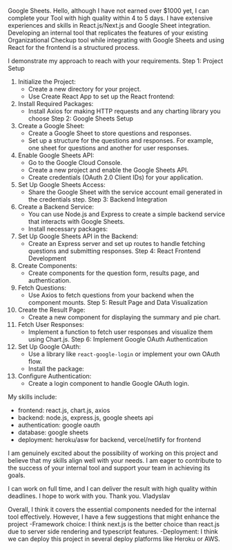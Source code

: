 Google Sheets.
Hello, although I have not earned over $1000 yet, I can complete your Tool with high quality within 4 to 5 days. I have extensive experiences and skills in React.js/Next.js and Google Sheet integration. Developing an internal tool that replicates the features of your existing Organizational Checkup tool while integrating with Google Sheets and using React for the frontend is a structured process. 

I demonstrate my approach to reach with your requirements.
Step 1: Project Setup
1. Initialize the Project:
   - Create a new directory for your project.
   - Use Create React App to set up the React frontend:
2. Install Required Packages:
   - Install Axios for making HTTP requests and any charting library you choose
Step 2: Google Sheets Setup
1. Create a Google Sheet:
   - Create a Google Sheet to store questions and responses.
   - Set up a structure for the questions and responses. For example, one sheet for questions and another for user responses.
2. Enable Google Sheets API:
   - Go to the Google Cloud Console.
   - Create a new project and enable the Google Sheets API.
   - Create credentials (OAuth 2.0 Client IDs) for your application.
3. Set Up Google Sheets Access:
   - Share the Google Sheet with the service account email generated in the credentials step.
Step 3: Backend Integration
1. Create a Backend Service:
   - You can use Node.js and Express to create a simple backend service that interacts with Google Sheets.
   - Install necessary packages:
2. Set Up Google Sheets API in the Backend:
   - Create an Express server and set up routes to handle fetching questions and submitting responses.
Step 4: React Frontend Development
1. Create Components:
   - Create components for the question form, results page, and authentication.
2. Fetch Questions:
   - Use Axios to fetch questions from your backend when the component mounts.
Step 5: Result Page and Data Visualization
1. Create the Result Page:
   - Create a new component for displaying the summary and pie chart.
2. Fetch User Responses:
   - Implement a function to fetch user responses and visualize them using Chart.js.
Step 6: Implement Google OAuth Authentication
1. Set Up Google OAuth:
   - Use a library like  `react-google-login`  or implement your own OAuth flow.
   - Install the package:
2. Configure Authentication:
   - Create a login component to handle Google OAuth login.

My skills include:
- frontend: react.js, chart.js, axios
- backend: node.js, express.js, google sheets api
- authentication: google oauth
- database: google sheets
- deployment: heroku/asw for backend, vercel/netlify for frontend

I am genuinely excited about the possibility of working on this project and believe that my skills align well with your needs. I am eager to contribute to the success of your internal tool and support your team in achieving its goals. 
 
I can work on full time, and I can deliver the result with high quality within deadlines. I hope to work with you.
Thank you.
Vladyslav

Overall, I think it covers the essential components needed for the internal tool effectively. However, I have a few suggestions that might enhance the project
-Framework choice: I think next.js is the better choice than react.js due to server side rendering and typescript features.
-Deployment: I think we can deploy this project in several deploy platforms like Heroku or AWS.